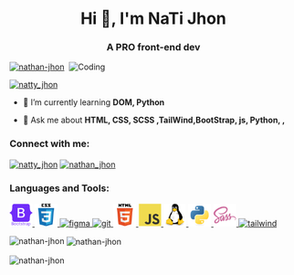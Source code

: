<h1 align="center">Hi 👋, I'm NaTi Jhon</h1>
<h3 align="center">A PRO front-end dev</h3>
<img align="right" alt="Coding" width="400" src="https://tenor.com/bcDxX.gif">

<p align="left"> <a href="https://github.com/ryo-ma/github-profile-trophy"><img src="https://github-profile-trophy.vercel.app/?username=nathan-jhon" alt="nathan-jhon" /></a> </p>

<p align="left"> <a href="https://twitter.com/natty_jhon" target="blank"><img src="https://img.shields.io/twitter/follow/natty_jhon?logo=twitter&style=for-the-badge" alt="natty_jhon" /></a> </p>

- 🌱 I’m currently learning **DOM, Python**

- 💬 Ask me about **HTML, CSS, SCSS ,TailWind,BootStrap, js, Python, ,**

<h3 align="left">Connect with me:</h3>
<p align="left">
<a href="https://twitter.com/natty_jhon" target="blank"><img align="center" src="https://raw.githubusercontent.com/rahuldkjain/github-profile-readme-generator/master/src/images/icons/Social/twitter.svg" alt="natty_jhon" height="30" width="40" /></a>
<a href="https://discord.gg/nathan_jhon" target="blank"><img align="center" src="https://raw.githubusercontent.com/rahuldkjain/github-profile-readme-generator/master/src/images/icons/Social/discord.svg" alt="nathan_jhon" height="30" width="40" /></a>
</p>

<h3 align="left">Languages and Tools:</h3>
<p align="left"> <a href="https://getbootstrap.com" target="_blank" rel="noreferrer"> <img src="https://raw.githubusercontent.com/devicons/devicon/master/icons/bootstrap/bootstrap-plain-wordmark.svg" alt="bootstrap" width="40" height="40"/> </a> <a href="https://www.w3schools.com/css/" target="_blank" rel="noreferrer"> <img src="https://raw.githubusercontent.com/devicons/devicon/master/icons/css3/css3-original-wordmark.svg" alt="css3" width="40" height="40"/> </a> <a href="https://www.figma.com/" target="_blank" rel="noreferrer"> <img src="https://www.vectorlogo.zone/logos/figma/figma-icon.svg" alt="figma" width="40" height="40"/> </a> <a href="https://git-scm.com/" target="_blank" rel="noreferrer"> <img src="https://www.vectorlogo.zone/logos/git-scm/git-scm-icon.svg" alt="git" width="40" height="40"/> </a> <a href="https://www.w3.org/html/" target="_blank" rel="noreferrer"> <img src="https://raw.githubusercontent.com/devicons/devicon/master/icons/html5/html5-original-wordmark.svg" alt="html5" width="40" height="40"/> </a> <a href="https://developer.mozilla.org/en-US/docs/Web/JavaScript" target="_blank" rel="noreferrer"> <img src="https://raw.githubusercontent.com/devicons/devicon/master/icons/javascript/javascript-original.svg" alt="javascript" width="40" height="40"/> </a> <a href="https://www.linux.org/" target="_blank" rel="noreferrer"> <img src="https://raw.githubusercontent.com/devicons/devicon/master/icons/linux/linux-original.svg" alt="linux" width="40" height="40"/> </a> <a href="https://www.python.org" target="_blank" rel="noreferrer"> <img src="https://raw.githubusercontent.com/devicons/devicon/master/icons/python/python-original.svg" alt="python" width="40" height="40"/> </a> <a href="https://sass-lang.com" target="_blank" rel="noreferrer"> <img src="https://raw.githubusercontent.com/devicons/devicon/master/icons/sass/sass-original.svg" alt="sass" width="40" height="40"/> </a> <a href="https://tailwindcss.com/" target="_blank" rel="noreferrer"> <img src="https://www.vectorlogo.zone/logos/tailwindcss/tailwindcss-icon.svg" alt="tailwind" width="40" height="40"/> </a> </p>

<p><img align="left" src="https://github-readme-stats.vercel.app/api/top-langs?username=nathan-jhon&show_icons=true&locale=en&layout=compact" alt="nathan-jhon" /></p>

<p>&nbsp;<img align="center" src="https://github-readme-stats.vercel.app/api?username=nathan-jhon&show_icons=true&locale=en" alt="nathan-jhon" /></p>

<p><img align="center" src="https://github-readme-streak-stats.herokuapp.com/?user=nathan-jhon&" alt="nathan-jhon" /></p>
